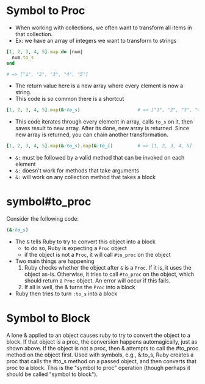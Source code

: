 # Symbol to Proc

- When working with collections, we often want to transform all items in that collection.  
- Ex: we have an array of integers we want to transform to strings
```ruby
[1, 2, 3, 4, 5].map do |num|
  num.to_s
end

# => ["1", "2", "3", "4", "5"]

```
- The return value here is a new array where every element is now a string.
- This code is so common there is a shortcut
```ruby
[1, 2, 3, 4, 5].map(&:to_s)                     # => ["1", "2", "3", "4", "5"]
```
- This code iterates through every element in array, calls `to_s` on it, then saves result to new array.  After its done, new array is returned.  Since new array is returned, you can chain another transformation.
```ruby
[1, 2, 3, 4, 5].map(&:to_s).map(&:to_i)         # => [1, 2, 3, 4, 5]
```
- `&:` must be followed by a valid method that can be invoked on each element
- `&:` doesn't work for methods that take arguments
- `&:` will work on any collection method that takes a block

# symbol#to_proc
Consider the following code: 
```ruby
(&:to_s)
```
- The `&` tells Ruby to try to convert this object into a block
  - to do so, Ruby is expecting a `Proc` object
  - if the object is not a `Proc`, it will call `#to_proc` on the object
- Two main things are happening
  1. Ruby checks whether the object after `&` is a `Proc`.  If it is, it uses the object as-is.  Otherwise, it tries to call `#to_proc` on the object, which should return a `Proc` object.  An error will occur if this fails.
  2.  If all is well, the & turns the `Proc` into a block
- Ruby then tries to turn `:to_s` into a block

# Symbol to Block
A lone & applied to an object causes ruby to try to convert the object to a block. If that object is a proc, the conversion happens automagically, just as shown above. If the object is not a proc, then & attempts to call the #to_proc method on the object first. Used with symbols, e.g., &:to_s, Ruby creates a proc that calls the #to_s method on a passed object, and then converts that proc to a block. This is the "symbol to proc" operation (though perhaps it should be called "symbol to block").
